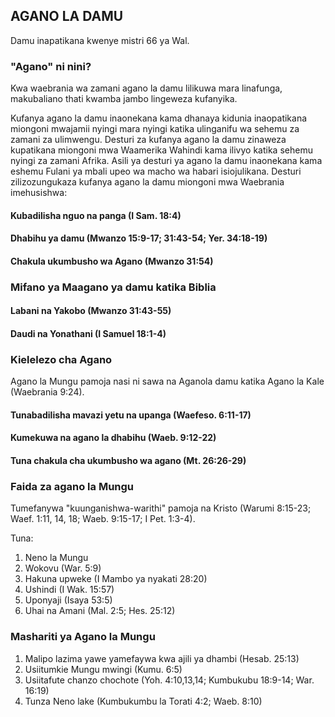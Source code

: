 ## AGANO LA DAMU

Damu inapatikana kwenye mistri 66 ya Wal.

### "Agano" ni nini?

Kwa waebrania wa zamani agano la damu lilikuwa mara linafunga, makubaliano thati kwamba jambo lingeweza kufanyika.

Kufanya agano la damu inaonekana kama dhanaya kidunia inaopatikana miongoni mwajamii nyingi mara nyingi katika ulinganifu wa sehemu za zamani za ulimwengu. Desturi za kufanya agano la damu zinaweza kupatikana miongoni mwa Waamerika Wahindi kama ilivyo katika sehemu nyingi za zamani Afrika. Asili ya desturi ya agano la damu inaonekana kama eshemu Fulani ya mbali upeo wa macho wa habari isiojulikana. Desturi zilizozungukaza kufanya agano la damu miongoni mwa Waebrania imehusishwa:

#### Kubadilisha nguo na panga (I Sam. 18:4)

#### Dhabihu ya damu (Mwanzo 15:9-17; 31:43-54; Yer. 34:18-19)

#### Chakula ukumbusho wa Agano (Mwanzo 31:54)

### Mifano ya Maagano ya damu katika Biblia

#### Labani na Yakobo (Mwanzo 31:43-55)

#### Daudi na Yonathani (I Samuel 18:1-4)

### Kielelezo cha Agano

Agano la Mungu pamoja nasi ni sawa na Aganola damu katika Agano la Kale (Waebrania 9:24).

#### Tunabadilisha mavazi yetu na upanga (Waefeso. 6:11-17)

#### Kumekuwa na agano la dhabihu (Waeb. 9:12-22)

#### Tuna chakula cha ukumbusho wa agano (Mt. 26:26-29)

### Faida za agano la Mungu

Tumefanywa "kuunganishwa-warithi" pamoja na Kristo (Warumi 8:15-23; Waef. 1:11, 14, 18; Waeb. 9:15-17; I Pet. 1:3-4).

Tuna:

1. Neno la Mungu
2. Wokovu (War. 5:9)
3. Hakuna upweke (I Mambo ya nyakati 28:20)
4. Ushindi (I Wak. 15:57)
5. Uponyaji (Isaya 53:5)
6. Uhai na Amani (Mal. 2:5; Hes. 25:12)

### Mashariti ya Agano la Mungu

1. Malipo lazima yawe yamefaywa kwa ajili ya dhambi (Hesab. 25:13)
2. Usiitumkie Mungu mwingi (Kumu. 6:5)
3. Usiitafute chanzo chochote (Yoh. 4:10,13,14; Kumbukubu 18:9-14; War. 16:19)
4. Tunza Neno lake (Kumbukumbu la Torati 4:2; Waeb. 8:10)
